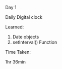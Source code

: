 Day 1

Daily Digital clock

Learned:

1. Date objects
2. setInterval() Function

Time Taken:

1hr 36min
